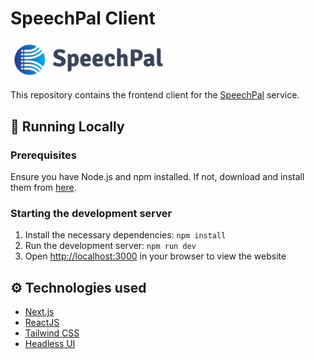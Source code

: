 # SpeechPal Client

<a href="https://www.speechpal.co/"><img src="./speechpal-logo.png" width="250"/></a>

This repository contains the frontend client for the [SpeechPal](https://www.speechpal.co/) service.

## 🚀 Running Locally

### Prerequisites
Ensure you have Node.js and npm installed. If not, download and install them from [here](https://nodejs.org/).

### Starting the development server
1. Install the necessary dependencies:
   `npm install`
2. Run the development server:
   `npm run dev`
3. Open [http://localhost:3000](http://localhost:3000) in your browser to view the website

## ⚙️ Technologies used
- [Next.js](https://nextjs.org/docs)
- [ReactJS](https://react.dev/)
- [Tailwind CSS](https://tailwindcss.com/docs) 
- [Headless UI](https://headlessui.dev)
